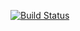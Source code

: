 [![Build Status](https://travis-ci.com/IYP-Programer-Yeah/Utility.svg?branch=master)](https://travis-ci.com/IYP-Programer-Yeah/Utility)
